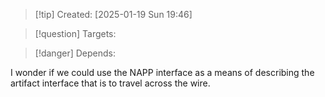 
>[!tip] Created: [2025-01-19 Sun 19:46]

>[!question] Targets: 

>[!danger] Depends: 

I wonder if we could use the NAPP interface as a means of describing the artifact interface that is to travel across the wire.